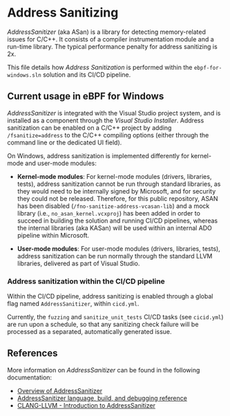 # Address Sanitizing

*AddressSanitizer* (aka ASan) is a library for detecting memory-related issues for C/C++. It consists of a compiler instrumentation module and a run-time library. The typical performance penalty for address sanitizing is 2x.

This file details how *Address Sanitization* is performed within the `ebpf-for-windows.sln` solution and its CI/CD pipeline.


## Current usage in eBPF for Windows

*AddressSanitizer* is integrated with the Visual Studio project system, and is installed as a component through the *Visual Studio Installer*. Address sanitization can be enabled on a C/C++ project by adding `/fsanitize=address` to the C/C++ compiling options (either through the command line or the dedicated UI field).

On Windows, address sanitization is implemented differently for kernel-mode and user-mode modules:

- **Kernel-mode modules**: For kernel-mode modules (drivers, libraries, tests), address sanitization cannot be run through standard libraries, as they would need to be internally signed by Microsoft, and for security they could not be released.
Therefore, for this public repository, ASAN has been disabled (`/fno-sanitize-address-vcasan-lib`) and a mock library (i.e., `no_asan_kernel.vcxproj`) has been added in order to succeed in building the solution and running CI/CD pipelines, whereas the internal libraries (aka KASan) will be used within an internal ADO pipeline within Microsoft.

- **User-mode modules**: For user-mode modules (drivers, libraries, tests), address sanitization can be run normally through the standard LLVM libraries, delivered as part of Visual Studio.

### Address sanitization within the CI/CD pipeline

Within the CI/CD pipeline, address sanitizing is enabled through a global flag named `AddressSanitizer`, within `cicd.yml`.

Currently, the `fuzzing` and `sanitize_unit_tests` CI/CD tasks (see `cicid.yml`) are run upon a schedule, so that any sanitizing check failure will be processed as a separated, automatically generated issue.

## References

More information on *AddressSanitizer* can be found in the following documentation:

- [Overview of AddressSanitizer](https://learn.microsoft.com/cpp/sanitizers/asan?view=msvc-160)
- [AddressSanitizer language, build, and debugging reference](https://learn.microsoft.com/cpp/sanitizers/asan-building?view=msvc-160)
- [CLANG-LLVM - Introduction to AddressSanitizer](https://clang.llvm.org/docs/AddressSanitizer.html)